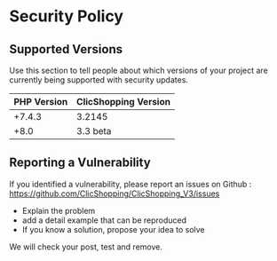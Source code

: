 # Security Policy

## Supported Versions

Use this section to tell people about which versions of your project are
currently being supported with security updates.

| PHP Version | ClicShopping Version |
| ------- | ------------------ |
| +7.4.3   | 3.2145 |
| +8.0| 3.3 beta |

## Reporting a Vulnerability

If you identified a vulnerability, please report an issues on Github :
https://github.com/ClicShopping/ClicShopping_V3/issues

- Explain the problem
- add a detail example that can be reproduced
- If you know a solution, propose your idea to solve

We will check your post, test and remove.


